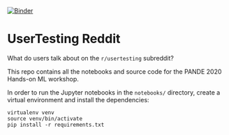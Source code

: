[![Binder](https://mybinder.org/badge_logo.svg)](https://mybinder.org/v2/gh/yusueliu/reddit/master)
# UserTesting Reddit

What do users talk about on the `r/usertesting` subreddit?

This repo contains all the notebooks and source code for the PANDE 2020 Hands-on ML workshop.

In order to run the Jupyter notebooks in the `notebooks/` directory, create a virtual environment and install the dependencies:

```
virtualenv venv
source venv/bin/activate
pip install -r requirements.txt
```
